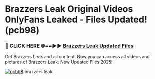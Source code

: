 # Brazzers Leak Original Videos 0nlyFans Leaked - Files Updated! (pcb98)

<h3>🔴 CLICK HERE 🌐==►► <a href="https://tinyurl.com/2jnfzry5" rel="nofollow">Brazzers Leak Updated Files</a></h3>

Get Brazzers Leak and all content. Now you can access all videos and pictures of Brazzers Leak. New Updated Files 2025!

[![pcb98](https://i.imgur.com/GyGTBgg.gif)](https://tinyurl.com/2jnfzry5)
brazzers leak